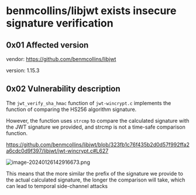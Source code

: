 # benmcollins/libjwt exists insecure signature verification

## 0x01 Affected version

vendor: https://github.com/benmcollins/libjwt

version: 1.15.3

## 0x02 Vulnerability description

The `jwt_verify_sha_hmac` function of `jwt-wincrypt.c` implements the function of comparing the HS256 algorithm signature.

However, the function uses `strcmp` to compare the calculated signature with the JWT signature we provided, and strcmp is not a time-safe comparison function.

https://github.com/benmcollins/libjwt/blob/323fb1c76f435b2d0d57f992ffa2a6cdc0d9f397/libjwt/jwt-wincrypt.c#L627

![image-20240126142916673.png](benmcollins:libjwt/image-20240126142916673-6250984.png)

This means that the more similar the prefix of the signature we provide to the actual calculated signature, the longer the comparison will take, which can lead to temporal side-channel attacks
